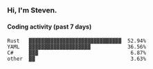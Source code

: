 ### Hi, I'm Steven.

#### Coding activity (past 7 days)
```
Rust   ▓▓▓▓▓▓▓▓▓▓▓▓▓▓▓▓▓▓▓▓▓▓▓▓▓▓▓▓▓▓  52.94%
YAML   ▓▓▓▓▓▓▓▓▓▓▓▓▓▓▓▓▓▓▓▓            36.56%
C#     ▓▓▓                              6.87%
other  ▓▓                               3.63%
```
